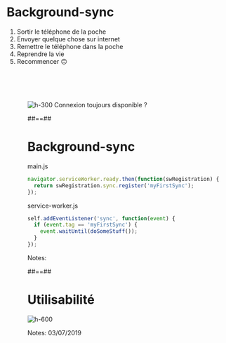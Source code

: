<!-- .slide: class="full-center" -->

# Background-sync

<ol>
  <li>Sortir le téléphone de la poche</li>
  <li>Envoyer quelque chose sur internet</li>
  <li>Remettre le téléphone dans la poche</li>
  <li>Reprendre la vie</li>
  <li>Recommencer 🙃</li>
<ol>

<br /><br /><br /><br />
![h-300](./assets/images/wifi_no-wifi.png)
Connexion toujours disponible ?

##==##

<!-- .slide: class="with-code" -->

# Background-sync

main.js

```javascript
navigator.serviceWorker.ready.then(function(swRegistration) {
  return swRegistration.sync.register('myFirstSync');
});
```

<!-- .element: class="big-code" -->

service-worker.js

```javascript
self.addEventListener('sync', function(event) {
  if (event.tag == 'myFirstSync') {
    event.waitUntil(doSomeStuff());
  }
});
```

<!-- .element: class="big-code" -->

Notes:

##==##

# Utilisabilité

![h-600](./assets/images/caniuse-background-sync.png)

Notes: 03/07/2019
